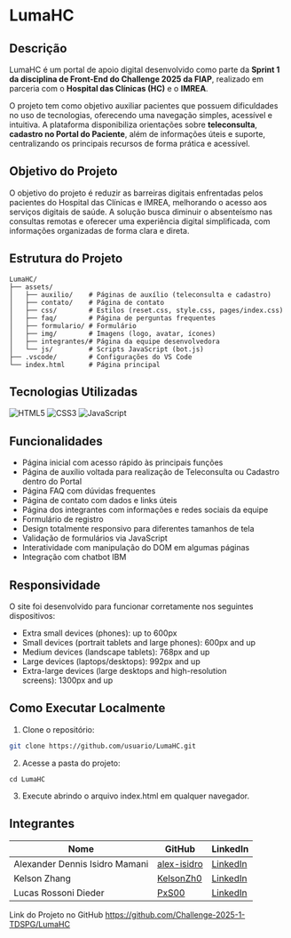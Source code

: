# LumaHC

## Descrição

LumaHC é um portal de apoio digital desenvolvido como parte da **Sprint 1 da disciplina de Front-End do Challenge 2025 da FIAP**, realizado em parceria com o **Hospital das Clínicas (HC)** e o **IMREA**.

O projeto tem como objetivo auxiliar pacientes que possuem dificuldades no uso de tecnologias, oferecendo uma navegação simples, acessível e intuitiva. A plataforma disponibiliza orientações sobre **teleconsulta**, **cadastro no Portal do Paciente**, além de informações úteis e suporte, centralizando os principais recursos de forma prática e acessível.

## Objetivo do Projeto

O objetivo do projeto é reduzir as barreiras digitais enfrentadas pelos pacientes do Hospital das Clínicas e IMREA, melhorando o acesso aos serviços digitais de saúde. A solução busca diminuir o absenteísmo nas consultas remotas e oferecer uma experiência digital simplificada, com informações organizadas de forma clara e direta.

## Estrutura do Projeto

```
LumaHC/
├── assets/
│   ├── auxilio/    # Páginas de auxílio (teleconsulta e cadastro)
│   ├── contato/    # Página de contato
│   ├── css/        # Estilos (reset.css, style.css, pages/index.css)
│   ├── faq/        # Página de perguntas frequentes
│   ├── formulario/ # Formulário 
│   ├── img/        # Imagens (logo, avatar, ícones)
│   ├── integrantes/# Página da equipe desenvolvedora
│   └── js/         # Scripts JavaScript (bot.js)
├── .vscode/        # Configurações do VS Code
└── index.html      # Página principal
```

## Tecnologias Utilizadas

![HTML5](https://img.shields.io/badge/HTML5-E34F26?style=for-the-badge&logo=html5&logoColor=white)
![CSS3](https://img.shields.io/badge/CSS3-1572B6?style=for-the-badge&logo=css3&logoColor=white)
![JavaScript](https://img.shields.io/badge/JavaScript-F7DF1E?style=for-the-badge&logo=javascript&logoColor=black)


## Funcionalidades

- Página inicial com acesso rápido às principais funções
- Página de auxílio voltada para realização de Teleconsulta ou Cadastro dentro do Portal 
- Página FAQ com dúvidas frequentes
- Página de contato com dados e links úteis
- Página dos integrantes com informações e redes sociais da equipe
- Formulário de registro
- Design totalmente responsivo para diferentes tamanhos de tela
- Validação de formulários via JavaScript
- Interatividade com manipulação do DOM em algumas páginas
- Integração com chatbot IBM

## Responsividade

O site foi desenvolvido para funcionar corretamente nos seguintes dispositivos:

- Extra small devices (phones): up to 600px
- Small devices (portrait tablets and large phones): 600px and up
- Medium devices (landscape tablets): 768px and up
- Large devices (laptops/desktops): 992px and up
- Extra-large devices (large desktops and high-resolution screens): 1300px and up

## Como Executar Localmente

1. Clone o repositório:

```bash
git clone https://github.com/usuario/LumaHC.git
```
2. Acesse a pasta do projeto:
```
cd LumaHC
```
3. Execute abrindo o arquivo index.html em qualquer navegador.

## Integrantes

| Nome                           | GitHub                                         | LinkedIn                                                               |
| ------------------------------ | ------------------------------------------     | ---------------------------------------------------------------------- |
| Alexander Dennis Isidro Mamani | [alex-isidro](https://github.com/alex-isidro)  | [LinkedIn](https://www.linkedin.com/in/alexander-dennis-a3b48824b/)    |
| Kelson Zhang                   | [KelsonZh0](https://github.com/KelsonZh0)      | [LinkedIn](https://www.linkedin.com/in/kelson-zhang-211456323/)        |
| Lucas Rossoni Dieder           | [PxS00](https://github.com/PxS00)              | [LinkedIn](https://www.linkedin.com/in/lucas-rossoni-dieder-32242a353/)|

Link do Projeto no GitHub
https://github.com/Challenge-2025-1-TDSPG/LumaHC

